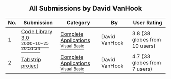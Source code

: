 ﻿<div align="center">

## All Submissions by David VanHook

</div>

No.  | Submission | Category | By   | User Rating
---- | ---------- | -------- | ---- | -----------
1 | [Code Library 3\.0<br /><sup>2000-10-25 20:51:34</sup>](https://github.com/Planet-Source-Code/david-vanhook-code-library-3-0__1-12314) | [Complete Applications<br /><sup>Visual Basic</sup>](../ByCategory/complete-applications__1-27.md) | David VanHook | 3.8 (38 globes from 10 users)
2 | [Tabstrip project<br />](https://github.com/Planet-Source-Code/david-vanhook-tabstrip-project__1-2406) | [Complete Applications<br /><sup>Visual Basic</sup>](../ByCategory/complete-applications__1-27.md) | David VanHook | 4.7 (33 globes from 7 users)
